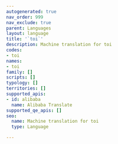```yaml
---
autogenerated: true
nav_order: 999
nav_exclude: true
parent: Languages
layout: language
title: '`toi`'
description: Machine translation for toi
codes:
- toi
names:
- toi
family: []
scripts: []
typology: []
territories: []
supported_apis:
- id: alibaba
  name: Alibaba Translate
supported_qe_apis: []
seo:
  name: Machine translation for toi
  type: Language

---
```


